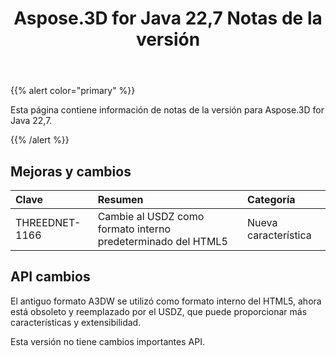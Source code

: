 ﻿---
title: Aspose.3D for Java 22,7 Notas de la versión
type: docs
weight: 6
url: /es/java/aspose-3d-for-java-22-7-release-notes/
description: Las notas de la liberación de Aspose.3D for Java 22,7.
---
{{% alert color="primary" %}}

Esta página contiene información de notas de la versión para Aspose.3D for Java 22,7.

{{% /alert %}}
## **Mejoras y cambios**

|**Clave**|**Resumen**|**Categoría**|
|:- |:- |:- |
|THREEDNET-1166 |Cambie al USDZ como formato interno predeterminado del HTML5|Nueva característica|

## API cambios ##


El antiguo formato A3DW se utilizó como formato interno del HTML5, ahora está obsoleto y reemplazado por el USDZ, que puede proporcionar más características y extensibilidad.


Esta versión no tiene cambios importantes API.



